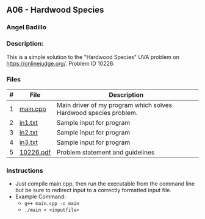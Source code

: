 ## A06 - Hardwood Species
### Angel Badillo
### Description:

This is a simple solution to the "Hardwood Species" UVA problem on https://onlinejudge.org/. Problem ID 10226.

### Files

| # | File                   | Description                                                      |
|:-:|------------------------|------------------------------------------------------------------|
| 1 | [main.cpp](main.cpp)   | Main driver of my program which solves Hardwood species problem. |
| 2 | [in1.txt](in1.txt)     | Sample input for program                                         |
| 3 | [in2.txt](in2.txt)     | Sample input for program                                         |
| 4 | [in3.txt](in3.txt)     | Sample input for program                                         |
| 5 | [10226.pdf](10226.pdf) | Problem statement and guidelines                                 |

### Instructions

- Just compile main.cpp, then run the executable from the command line but be sure to redirect
input to a correctly formatted input file.
- Example Command:
    - `g++ main.cpp -o main`
    - `./main < <inputfile>`